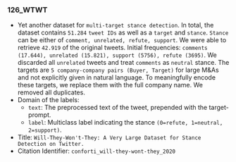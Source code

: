 ### 126_WTWT
- Yet another dataset for `multi-target stance detection`.
In total, the dataset contains `51.284` `tweet IDs` as well as a `target` and `stance`.
`Stance` can be either of `comment, unrelated, refute, support`.
We were able to retrieve `42.919` of the original tweets.
Initial frequencies: `comments (17.644), unrelated (15.821), support (5756), refute (3695)`.
We discarded all `unrelated` tweets and treat `comments` as `neutral` stance.
The targets are `5 company-company pairs (Buyer, Target)` for large M&As and not explicitly given in natural language.
To meaningfully encode these targets, we replace them with the full company name.
We removed all duplicates.
- Domain of the labels:
  - `text`: The preprocessed text of the tweet, prepended with the target-prompt.
  - `label`: Multiclass label indicating the stance `(0=refute, 1=neutral, 2=support)`.
- Title: `Will-They-Won't-They: A Very Large Dataset for Stance Detection on Twitter.`
- Citation Identifier: `conforti_will-they-wont-they_2020`